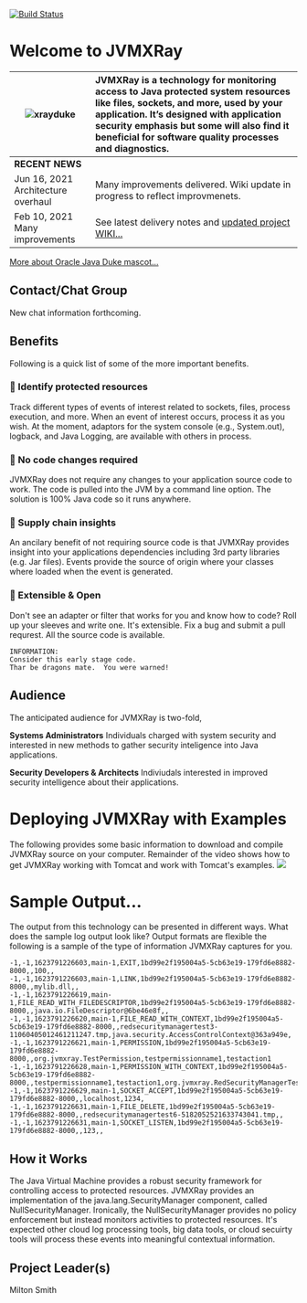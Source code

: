 [![Build Status](https://travis-ci.org/spoofzu/jvmxray.svg?branch=master)](https://travis-ci.org/spoofzu/jvmxray)

# Welcome to JVMXRay

![xrayduke](https://user-images.githubusercontent.com/8450615/88954072-af62ef00-d24e-11ea-95f9-734395481248.png) | JVMXRay is a technology for monitoring access to Java protected system resources like files, sockets, and more, used by your application.  It’s designed with application security emphasis but some will also find it beneficial for software quality processes and diagnostics.
| ------------- |:-------------|
<b>RECENT NEWS</b> | &nbsp;
Jun 16, 2021  Architecture overhaul | Many improvements delivered.  Wiki update in progress to reflect improvmenets.
Feb 10, 2021  Many improvements | See latest delivery notes and [updated project WIKI...](https://github.com/spoofzu/jvmxray/wiki)

[More about Oracle Java Duke mascot...](https://wiki.openjdk.java.net/display/duke/Main)

## Contact/Chat Group
New chat information forthcoming.

## Benefits
Following is a quick list of some of the more important benefits.

### :rocket: Identify protected resources
Track different types of events of interest related to sockets, files, process execution, and more.  When an event of interest occurs, process it as you wish.  At the moment, adaptors for the system console (e.g., System.out), logback, and Java Logging, are available with others in process. 

### :rocket: No code changes required
JVMXRay does not require any changes to your application source code to work.  The code is pulled into the JVM by a command line option.  The solution is 100% Java code so it runs anywhere.

### :rocket: Supply chain insights
An ancilary benefit of not requiring source code is that JVMXRay provides insight into your applications dependencies including 3rd party libraries (e.g. Jar files).  Events provide the source of origin where your classes where loaded when the event is generated.

### :rocket: Extensible & Open
Don't see an adapter or filter that works for you and know how to code?  Roll up your sleeves and write one.  It's extensible.  Fix a bug and submit a pull requrest.  All the source code is available.

```
INFORMATION:
Consider this early stage code. 
Thar be dragons mate.  You were warned!
```

## Audience
The anticipated audience for JVMXRay is two-fold,<br/>

**Systems Administrators**
Individuals charged with system security and interested in new methods to gather security inteligence into Java applications.

**Security Developers & Architects**
Indiviudals interested in improved security intelligence about their applications.

# Deploying JVMXRay with Examples
The following provides some basic information to download and compile JVMXRay source on your computer.  Remainder of the video shows how to get JVMXRay working with Tomcat and work with Tomcat's examples.
[![](http://img.youtube.com/vi/QxgTiTCorow/0.jpg)](http://www.youtube.com/watch?v=QxgTiTCorow "JVMXRay Deploy")

# Sample Output...

The output from this technology can be presented in different ways.  What does the sample log output look like?  Output formats are flexible the following is a sample of the type of information JVMXRay captures for you.

```
-1,-1,1623791226603,main-1,EXIT,1bd99e2f195004a5-5cb63e19-179fd6e8882-8000,,100,,
-1,-1,1623791226603,main-1,LINK,1bd99e2f195004a5-5cb63e19-179fd6e8882-8000,,mylib.dll,,
-1,-1,1623791226619,main-1,FILE_READ_WITH_FILEDESCRIPTOR,1bd99e2f195004a5-5cb63e19-179fd6e8882-8000,,java.io.FileDescriptor@6be46e8f,,
-1,-1,1623791226620,main-1,FILE_READ_WITH_CONTEXT,1bd99e2f195004a5-5cb63e19-179fd6e8882-8000,,redsecuritymanagertest3-11060405012461211247.tmp,java.security.AccessControlContext@363a949e,
-1,-1,1623791226621,main-1,PERMISSION,1bd99e2f195004a5-5cb63e19-179fd6e8882-8000,,org.jvmxray.TestPermission,testpermissionname1,testaction1
-1,-1,1623791226628,main-1,PERMISSION_WITH_CONTEXT,1bd99e2f195004a5-5cb63e19-179fd6e8882-8000,,testpermissionname1,testaction1,org.jvmxray.RedSecurityManagerTest@47f6473
-1,-1,1623791226629,main-1,SOCKET_ACCEPT,1bd99e2f195004a5-5cb63e19-179fd6e8882-8000,,localhost,1234,
-1,-1,1623791226631,main-1,FILE_DELETE,1bd99e2f195004a5-5cb63e19-179fd6e8882-8000,,redsecuritymanagertest6-5182052521633743041.tmp,,
-1,-1,1623791226631,main-1,SOCKET_LISTEN,1bd99e2f195004a5-5cb63e19-179fd6e8882-8000,,123,,
```

## How it Works
The Java Virtual Machine provides a robust security framework for controlling access to protected resources.  JVMXRay provides an implementation of the java.lang.SecurityManager component, called NullSecurityManager.  Ironically, the NullSecurityManager provides no policy enforcement but instead monitors activities to protected resources.  It's expected other cloud log processing tools, big data tools, or cloud secuirty tools will process these events into meaningful contextual information.

## Project Leader(s)
Milton Smith
